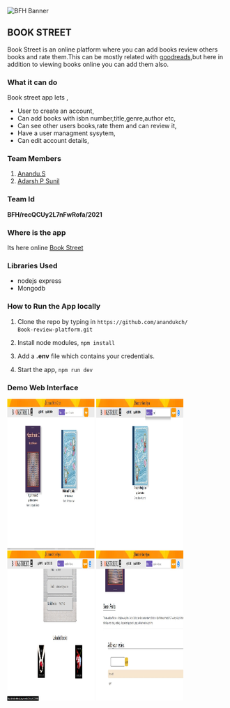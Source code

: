 ![BFH Banner](https://trello-attachments.s3.amazonaws.com/542e9c6316504d5797afbfb9/542e9c6316504d5797afbfc1/39dee8d993841943b5723510ce663233/Frame_19.png)
## BOOK STREET

Book Street is an online platform where you can add books review others books and rate them.This can be mostly related with [goodreads](https://www.goodreads.com/),but here in addition to viewing books online you can add them also.

### What it can do

Book street app lets ,

-   User to create an account,
-   Can add books with isbn number,title,genre,author etc,
-   Can see other users books,rate them and can review it,
-   Have a user managment sysytem,
-   Can edit account details,


### Team Members

1. [Anandu.S](https://github.com/anandukch)
2. [Adarsh P Sunil](https://github.com/adarshpsunil)

### Team Id

**BFH/recQCUy2L7nFwRofa/2021**



### Where is the app

Its here online [Book Street](https://book-street-app.herokuapp.com/)




### Libraries Used

- nodejs express
- Mongodb




### How to Run the App locally

1. Clone the repo by typing in `https://github.com/anandukch/             Book-review-platform.git `
2. Install node modules, `npm install`
3. Add a **.env** file which contains your credentials.
    
4. Start the app, `npm run dev`

          

### Demo Web Interface



<div float="left">
    <img src="public/images/home.jpeg"  width="200" height="345">
    <img src="public/images/filter.jpeg" width="200" height="345">
    <img src="public/images/profilr.jpeg" width="200" height="345">
    <img src="public/images/bookriview.jpeg" width="200" height="345">
    
</div>




    

